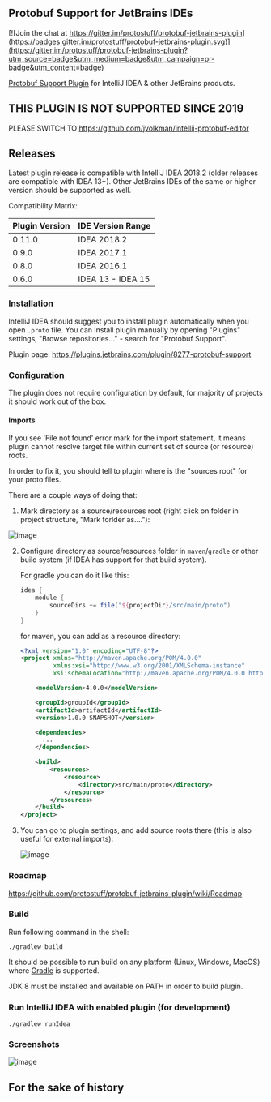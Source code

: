## Protobuf Support for JetBrains IDEs

[![Join the chat at https://gitter.im/protostuff/protobuf-jetbrains-plugin](https://badges.gitter.im/protostuff/protobuf-jetbrains-plugin.svg)](https://gitter.im/protostuff/protobuf-jetbrains-plugin?utm_source=badge&utm_medium=badge&utm_campaign=pr-badge&utm_content=badge)

[Protobuf Support Plugin](https://plugins.jetbrains.com/plugin/8277) for IntelliJ IDEA & other JetBrains products.

## THIS PLUGIN IS NOT SUPPORTED SINCE 2019 

PLEASE SWITCH TO https://github.com/jvolkman/intellij-protobuf-editor

## Releases

Latest plugin release is compatible with IntelliJ IDEA 2018.2 (older releases are compatible with IDEA 13+). 
Other JetBrains IDEs of the same or higher version should be supported as well. 

Compatibility Matrix:

| Plugin Version  | IDE Version Range  |
|-----------------|--------------------|
| 0.11.0          | IDEA 2018.2        |
| 0.9.0           | IDEA 2017.1        |
| 0.8.0           | IDEA 2016.1        |
| 0.6.0           | IDEA 13 - IDEA 15  |


### Installation

IntelliJ IDEA should suggest you to install plugin automatically 
when you open `.proto` file.
You can install plugin manually by opening "Plugins" settings, 
"Browse repositories..." - search for "Protobuf Support".

Plugin page: https://plugins.jetbrains.com/plugin/8277-protobuf-support

### Configuration

The plugin does not require configuration by default, for majority of projects it should work out of the box.

#### Imports

If you see 'File not found' error mark for the import statement, it means plugin cannot resolve target file within current set of source (or resource) roots.

In order to fix it, you should tell to plugin where is the "sources root" for your proto files.

There are a couple ways of doing that:

1. Mark directory as a source/resources root (right click on folder in project structure, "Mark forlder as...."):

![image](https://user-images.githubusercontent.com/4040120/28202383-c96d6f08-687d-11e7-905d-53dfcf6e0799.png)

2. Configure directory as source/resources folder in `maven`/`gradle` or other build system (if IDEA has support for that build system). 

   For gradle you can do it like this:
   ```gradle
   idea {
       module {
           sourceDirs += file("${projectDir}/src/main/proto")
       }
   }
   ```
   for maven, you can add as a resource directory: 
   ```xml
   <?xml version="1.0" encoding="UTF-8"?>
   <project xmlns="http://maven.apache.org/POM/4.0.0"
            xmlns:xsi="http://www.w3.org/2001/XMLSchema-instance"
            xsi:schemaLocation="http://maven.apache.org/POM/4.0.0 http://maven.apache.org/xsd/maven-4.0.0.xsd">

       <modelVersion>4.0.0</modelVersion>

       <groupId>groupId</groupId>
       <artifactId>artifactId</artifactId>
       <version>1.0.0-SNAPSHOT</version>

       <dependencies>
         ...
       </dependencies>

       <build>
           <resources>
               <resource>
                   <directory>src/main/proto</directory>
               </resource>
           </resources>
       </build>
   </project>
   ```

3. You can go to plugin settings, and add source roots there (this is also useful for external imports):

   ![image](https://user-images.githubusercontent.com/4040120/28202438-0fbe29ca-687e-11e7-964a-bb1f10dfcd4f.png)

### Roadmap

https://github.com/protostuff/protobuf-jetbrains-plugin/wiki/Roadmap

### Build

Run following command in the shell:

```
./gradlew build
```

It should be possible to run build on any platform (Linux, Windows, MacOS) where
[Gradle](https://gradle.org/) is supported.

JDK 8 must be installed and available on PATH in order to build plugin.

### Run IntelliJ IDEA with enabled plugin (for development)

```
./gradlew runIdea
```

### Screenshots

![image](https://github.com/protostuff/protostuff-jetbrains-plugin/wiki/sample-2016-04-11.png)

## For the sake of history


